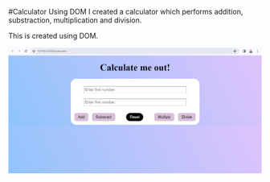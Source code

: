 #Calculator Using DOM
I created a calculator which performs addition, substraction, multiplication and division.

This is created using DOM. 

![Screenshot](output.png)